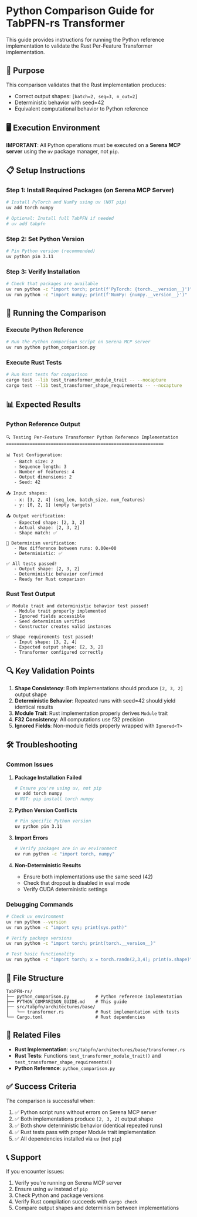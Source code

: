 # Python Comparison Guide for TabPFN-rs Transformer

This guide provides instructions for running the Python reference implementation to validate the Rust Per-Feature Transformer implementation.

## 🎯 Purpose

This comparison validates that the Rust implementation produces:
- Correct output shapes: `[batch=2, seq=3, n_out=2]`
- Deterministic behavior with seed=42
- Equivalent computational behavior to Python reference

## 🖥️ Execution Environment

**IMPORTANT**: All Python operations must be executed on a **Serena MCP server** using the `uv` package manager, not `pip`.

## 📋 Setup Instructions

### Step 1: Install Required Packages (on Serena MCP Server)

```bash
# Install PyTorch and NumPy using uv (NOT pip)
uv add torch numpy

# Optional: Install full TabPFN if needed
# uv add tabpfn
```

### Step 2: Set Python Version

```bash
# Pin Python version (recommended)
uv python pin 3.11
```

### Step 3: Verify Installation

```bash
# Check that packages are available
uv run python -c "import torch; print(f'PyTorch: {torch.__version__}')"
uv run python -c "import numpy; print(f'NumPy: {numpy.__version__}')"
```

## 🧪 Running the Comparison

### Execute Python Reference

```bash
# Run the Python comparison script on Serena MCP server
uv run python python_comparison.py
```

### Execute Rust Tests

```bash
# Run Rust tests for comparison
cargo test --lib test_transformer_module_trait -- --nocapture
cargo test --lib test_transformer_shape_requirements -- --nocapture
```

## 📊 Expected Results

### Python Reference Output
```
🔍 Testing Per-Feature Transformer Python Reference Implementation
============================================================

📊 Test Configuration:
   - Batch size: 2
   - Sequence length: 3
   - Number of features: 4
   - Output dimensions: 2
   - Seed: 42

📥 Input shapes:
   - x: [3, 2, 4] (seq_len, batch_size, num_features)
   - y: [0, 2, 1] (empty targets)

📤 Output verification:
   - Expected shape: [2, 3, 2]
   - Actual shape: [2, 3, 2]
   - Shape match: ✅

🔄 Determinism verification:
   - Max difference between runs: 0.00e+00
   - Deterministic: ✅

✅ All tests passed!
   - Output shape: [2, 3, 2]
   - Deterministic behavior confirmed
   - Ready for Rust comparison
```

### Rust Test Output
```
✅ Module trait and deterministic behavior test passed!
   - Module trait properly implemented
   - Ignored fields accessible
   - Seed determinism verified
   - Constructor creates valid instances

✅ Shape requirements test passed!
   - Input shape: [3, 2, 4]
   - Expected output shape: [2, 3, 2]
   - Transformer configured correctly
```

## 🔍 Key Validation Points

1. **Shape Consistency**: Both implementations should produce `[2, 3, 2]` output shape
2. **Deterministic Behavior**: Repeated runs with seed=42 should yield identical results
3. **Module Trait**: Rust implementation properly derives `Module` trait
4. **F32 Consistency**: All computations use f32 precision
5. **Ignored Fields**: Non-module fields properly wrapped with `Ignored<T>`

## 🛠️ Troubleshooting

### Common Issues

1. **Package Installation Failed**
   ```bash
   # Ensure you're using uv, not pip
   uv add torch numpy
   # NOT: pip install torch numpy
   ```

2. **Python Version Conflicts**
   ```bash
   # Pin specific Python version
   uv python pin 3.11
   ```

3. **Import Errors**
   ```bash
   # Verify packages are in uv environment
   uv run python -c "import torch, numpy"
   ```

4. **Non-Deterministic Results**
   - Ensure both implementations use the same seed (42)
   - Check that dropout is disabled in eval mode
   - Verify CUDA deterministic settings

### Debugging Commands

```bash
# Check uv environment
uv run python --version
uv run python -c "import sys; print(sys.path)"

# Verify package versions
uv run python -c "import torch; print(torch.__version__)"

# Test basic functionality
uv run python -c "import torch; x = torch.randn(2,3,4); print(x.shape)"
```

## 📁 File Structure

```
TabPFN-rs/
├── python_comparison.py          # Python reference implementation
├── PYTHON_COMPARISON_GUIDE.md    # This guide
├── src/tabpfn/architectures/base/
│   └── transformer.rs            # Rust implementation with tests
└── Cargo.toml                    # Rust dependencies
```

## 🔗 Related Files

- **Rust Implementation**: `src/tabpfn/architectures/base/transformer.rs`
- **Rust Tests**: Functions `test_transformer_module_trait()` and `test_transformer_shape_requirements()`
- **Python Reference**: `python_comparison.py`

## ✅ Success Criteria

The comparison is successful when:

1. ✅ Python script runs without errors on Serena MCP server
2. ✅ Both implementations produce `[2, 3, 2]` output shape
3. ✅ Both show deterministic behavior (identical repeated runs)
4. ✅ Rust tests pass with proper Module trait implementation
5. ✅ All dependencies installed via `uv` (not `pip`)

## 📞 Support

If you encounter issues:

1. Verify you're running on Serena MCP server
2. Ensure using `uv` instead of `pip`
3. Check Python and package versions
4. Verify Rust compilation succeeds with `cargo check`
5. Compare output shapes and determinism between implementations